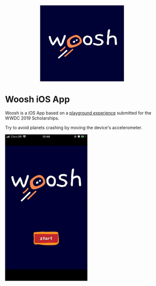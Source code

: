 <p align="center">
	  <img src="https://raw.githubusercontent.com/manuellavalenca/woosh/master/images/wooshLogo-16.png" width=275 height=249/>
	</p> 

# Woosh iOS App
Woosh is a iOS App based on a [playground experience](https://github.com/manuellavalenca/woosh) submitted for the WWDC 2019 Scholarships.

Try to avoid planets crashing by moving the device's accelerometer. 

<img src="https://github.com/manuellavalenca/woosh-app/blob/master/images/wooshgif.gif" />

